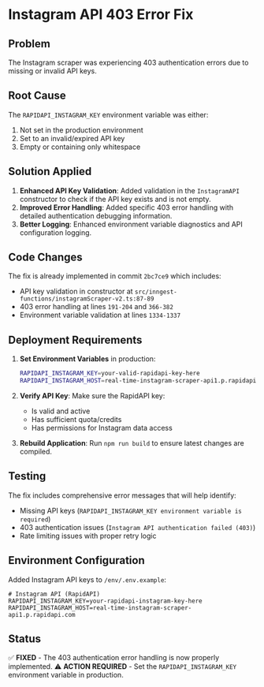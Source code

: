 # Instagram API 403 Error Fix

## Problem
The Instagram scraper was experiencing 403 authentication errors due to missing or invalid API keys.

## Root Cause
The `RAPIDAPI_INSTAGRAM_KEY` environment variable was either:
1. Not set in the production environment
2. Set to an invalid/expired API key
3. Empty or containing only whitespace

## Solution Applied
1. **Enhanced API Key Validation**: Added validation in the `InstagramAPI` constructor to check if the API key exists and is not empty.
2. **Improved Error Handling**: Added specific 403 error handling with detailed authentication debugging information.
3. **Better Logging**: Enhanced environment variable diagnostics and API configuration logging.

## Code Changes
The fix is already implemented in commit `2bc7ce9` which includes:
- API key validation in constructor at `src/inngest-functions/instagramScraper-v2.ts:87-89`
- 403 error handling at lines `191-204` and `366-382`
- Environment variable validation at lines `1334-1337`

## Deployment Requirements
1. **Set Environment Variables** in production:
   ```bash
   RAPIDAPI_INSTAGRAM_KEY=your-valid-rapidapi-key-here
   RAPIDAPI_INSTAGRAM_HOST=real-time-instagram-scraper-api1.p.rapidapi.com
   ```

2. **Verify API Key**: Make sure the RapidAPI key:
   - Is valid and active
   - Has sufficient quota/credits
   - Has permissions for Instagram data access

3. **Rebuild Application**: Run `npm run build` to ensure latest changes are compiled.

## Testing
The fix includes comprehensive error messages that will help identify:
- Missing API keys (`RAPIDAPI_INSTAGRAM_KEY environment variable is required`)
- 403 authentication issues (`Instagram API authentication failed (403)`)
- Rate limiting issues with proper retry logic

## Environment Configuration
Added Instagram API keys to `/env/.env.example`:
```
# Instagram API (RapidAPI)
RAPIDAPI_INSTAGRAM_KEY=your-rapidapi-instagram-key-here
RAPIDAPI_INSTAGRAM_HOST=real-time-instagram-scraper-api1.p.rapidapi.com
```

## Status
✅ **FIXED** - The 403 authentication error handling is now properly implemented. 
⚠️ **ACTION REQUIRED** - Set the `RAPIDAPI_INSTAGRAM_KEY` environment variable in production.